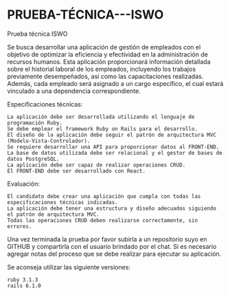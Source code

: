 # PRUEBA-TÉCNICA---ISWO

Prueba técnica ISWO

Se busca desarrollar una aplicación de gestión de empleados con el objetivo de optimizar la eficiencia y efectividad en la administración de recursos humanos. Esta aplicación proporcionará información detallada sobre el historial laboral de los empleados, incluyendo los trabajos previamente desempeñados, así como las capacitaciones realizadas. Además, cada empleado será asignado a un cargo específico, el cual estará vinculado a una dependencia correspondiente.

Especificaciones técnicas:

    La aplicación debe ser desarrollada utilizando el lenguaje de programación Ruby.
    Se debe emplear el framework Ruby on Rails para el desarrollo.
    El diseño de la aplicación debe seguir el patrón de arquitectura MVC (Modelo-Vista-Controlador).
    Se requiere desarrollar una API para proporcionar datos al FRONT-END.
    La base de datos utilizada debe ser relacional y el gestor de bases de datos PostgreSQL.
    La aplicación debe ser capaz de realizar operaciones CRUD.
    El FRONT-END debe ser desarrollado con React.

Evaluación:

    El candidato debe crear una aplicación que cumpla con todas las especificaciones técnicas indicadas.
    La aplicación debe tener una estructura y diseño adecuados siguiendo el patrón de arquitectura MVC.
    Todas las operaciones CRUD deben realizarse correctamente, sin errores.

Una vez terminada la prueba por favor subirla a un repositorio suyo en GITHUB y compartirla con el usuario brindado por el chat.
Si es necesario agregar notas del proceso que se debe realizar para ejecutar su aplicación.

Se aconseja utilizar las siguiente versiones:

    ruby 3.1.3
    rails 6.1.0
